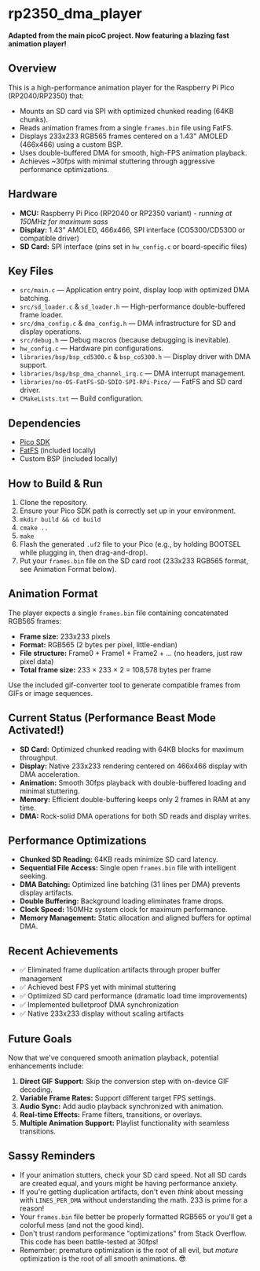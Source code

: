 # rp2350_dma_player

**Adapted from the main picoC project. Now featuring a blazing fast animation player!**

## Overview

This is a high-performance animation player for the Raspberry Pi Pico (RP2040/RP2350) that:

- Mounts an SD card via SPI with optimized chunked reading (64KB chunks).
- Reads animation frames from a single `frames.bin` file using FatFS.
- Displays 233x233 RGB565 frames centered on a 1.43" AMOLED (466x466) using a custom BSP.
- Uses double-buffered DMA for smooth, high-FPS animation playback.
- Achieves ~30fps with minimal stuttering through aggressive performance optimizations.

## Hardware

- **MCU:** Raspberry Pi Pico (RP2040 or RP2350 variant) - _running at 150MHz for maximum sass_
- **Display:** 1.43" AMOLED, 466x466, SPI interface (CO5300/CD5300 or compatible driver)
- **SD Card:** SPI interface (pins set in `hw_config.c` or board-specific files)

## Key Files

- `src/main.c` — Application entry point, display loop with optimized DMA batching.
- `src/sd_loader.c` & `sd_loader.h` — High-performance double-buffered frame loader.
- `src/dma_config.c` & `dma_config.h` — DMA infrastructure for SD and display operations.
- `src/debug.h` — Debug macros (because debugging is inevitable).
- `hw_config.c` — Hardware pin configurations.
- `libraries/bsp/bsp_cd5300.c` & `bsp_co5300.h` — Display driver with DMA support.
- `libraries/bsp/bsp_dma_channel_irq.c` — DMA interrupt management.
- `libraries/no-OS-FatFS-SD-SDIO-SPI-RPi-Pico/` — FatFS and SD card driver.
- `CMakeLists.txt` — Build configuration.

## Dependencies

- [Pico SDK](https://github.com/raspberrypi/pico-sdk)
- [FatFS](http://elm-chan.org/fsw/ff/00index_e.html) (included locally)
- Custom BSP (included locally)

## How to Build & Run

1. Clone the repository.
2. Ensure your Pico SDK path is correctly set up in your environment.
3. `mkdir build && cd build`
4. `cmake ..`
5. `make`
6. Flash the generated `.uf2` file to your Pico (e.g., by holding BOOTSEL while plugging in, then drag-and-drop).
7. Put your `frames.bin` file on the SD card root (233x233 RGB565 format, see Animation Format below).

## Animation Format

The player expects a single `frames.bin` file containing concatenated RGB565 frames:

- **Frame size:** 233x233 pixels
- **Format:** RGB565 (2 bytes per pixel, little-endian)
- **File structure:** Frame0 + Frame1 + Frame2 + ... (no headers, just raw pixel data)
- **Total frame size:** 233 × 233 × 2 = 108,578 bytes per frame

Use the included gif-converter tool to generate compatible frames from GIFs or image sequences.

## Current Status (Performance Beast Mode Activated!)

- **SD Card:** Optimized chunked reading with 64KB blocks for maximum throughput.
- **Display:** Native 233x233 rendering centered on 466x466 display with DMA acceleration.
- **Animation:** Smooth 30fps playback with double-buffered loading and minimal stuttering.
- **Memory:** Efficient double-buffering keeps only 2 frames in RAM at any time.
- **DMA:** Rock-solid DMA operations for both SD reads and display writes.

## Performance Optimizations

- **Chunked SD Reading:** 64KB reads minimize SD card latency.
- **Sequential File Access:** Single open `frames.bin` file with intelligent seeking.
- **DMA Batching:** Optimized line batching (31 lines per DMA) prevents display artifacts.
- **Double Buffering:** Background loading eliminates frame drops.
- **Clock Speed:** 150MHz system clock for maximum performance.
- **Memory Management:** Static allocation and aligned buffers for optimal DMA.

## Recent Achievements

- ✅ Eliminated frame duplication artifacts through proper buffer management
- ✅ Achieved best FPS yet with minimal stuttering
- ✅ Optimized SD card performance (dramatic load time improvements)
- ✅ Implemented bulletproof DMA synchronization
- ✅ Native 233x233 display without scaling artifacts

## Future Goals

Now that we've conquered smooth animation playback, potential enhancements include:

1. **Direct GIF Support:** Skip the conversion step with on-device GIF decoding.
2. **Variable Frame Rates:** Support different target FPS settings.
3. **Audio Sync:** Add audio playback synchronized with animation.
4. **Real-time Effects:** Frame filters, transitions, or overlays.
5. **Multiple Animation Support:** Playlist functionality with seamless transitions.

## Sassy Reminders

- If your animation stutters, check your SD card speed. Not all SD cards are created equal, and yours might be having performance anxiety.
- If you're getting duplication artifacts, don't even _think_ about messing with `LINES_PER_DMA` without understanding the math. 233 is prime for a reason!
- Your `frames.bin` file better be properly formatted RGB565 or you'll get a colorful mess (and not the good kind).
- Don't trust random performance "optimizations" from Stack Overflow. This code has been battle-tested at 30fps!
- Remember: premature optimization is the root of all evil, but _mature_ optimization is the root of all smooth animations. 😎
